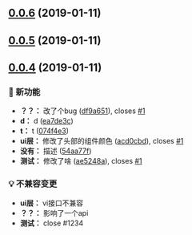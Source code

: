 ## [0.0.6](https://github.com/j710328466/jimi-web-changelog/compare/v0.0.5...v0.0.6) (2019-01-11)



## [0.0.5](https://github.com/j710328466/jimi-web-changelog/compare/v0.0.4...v0.0.5) (2019-01-11)



## [0.0.4](https://github.com/j710328466/jimi-web-changelog/compare/ae5248a...v0.0.4) (2019-01-11)


### 🌟 新功能

* **？？：** 改了个bug ([df9a651](https://github.com/j710328466/jimi-web-changelog/commit/df9a651)), closes [#1](https://github.com/j710328466/jimi-web-changelog/issues/1)
* **d：** d ([ea7de3c](https://github.com/j710328466/jimi-web-changelog/commit/ea7de3c))
* **t：** t ([074f4e3](https://github.com/j710328466/jimi-web-changelog/commit/074f4e3))
* **ui层：** 修改了头部的组件颜色 ([acd0cbd](https://github.com/j710328466/jimi-web-changelog/commit/acd0cbd)), closes [#1](https://github.com/j710328466/jimi-web-changelog/issues/1)
* **没有：** 描述 ([54aa77f](https://github.com/j710328466/jimi-web-changelog/commit/54aa77f))
* **测试：** 修改了啥 ([ae5248a](https://github.com/j710328466/jimi-web-changelog/commit/ae5248a)), closes [#1](https://github.com/j710328466/jimi-web-changelog/issues/1)


### 💡 不兼容变更

* **ui层：** vi接口不兼容
* **？？：** 影响了一个api
* **测试：** close #1234



